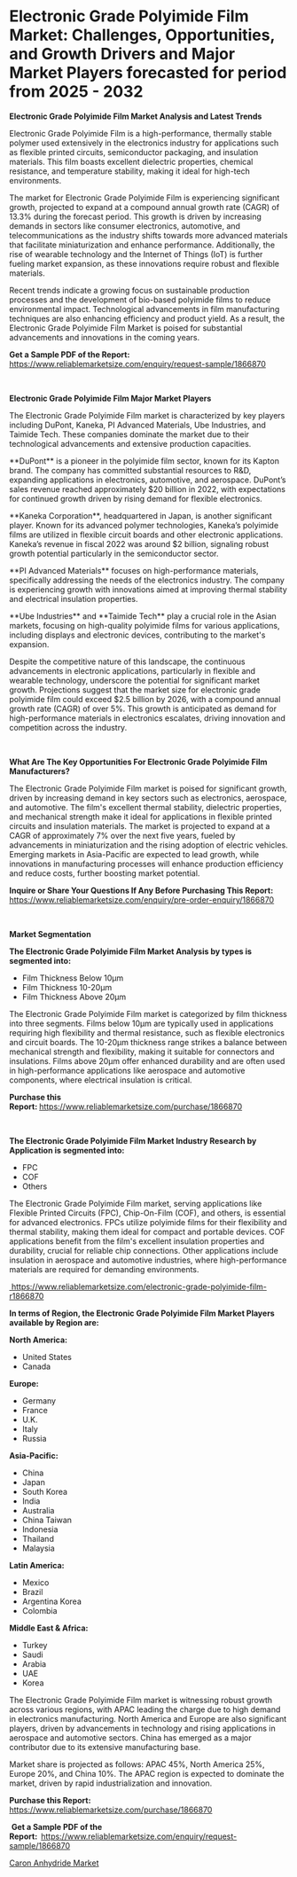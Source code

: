 <p><h1>Electronic Grade Polyimide Film Market: Challenges, Opportunities, and Growth Drivers and Major Market Players forecasted for period from 2025 - 2032</h1></p><p><strong>Electronic Grade Polyimide Film Market Analysis and Latest Trends</strong></p>
<p><p>Electronic Grade Polyimide Film is a high-performance, thermally stable polymer used extensively in the electronics industry for applications such as flexible printed circuits, semiconductor packaging, and insulation materials. This film boasts excellent dielectric properties, chemical resistance, and temperature stability, making it ideal for high-tech environments.</p><p>The market for Electronic Grade Polyimide Film is experiencing significant growth, projected to expand at a compound annual growth rate (CAGR) of 13.3% during the forecast period. This growth is driven by increasing demands in sectors like consumer electronics, automotive, and telecommunications as the industry shifts towards more advanced materials that facilitate miniaturization and enhance performance. Additionally, the rise of wearable technology and the Internet of Things (IoT) is further fueling market expansion, as these innovations require robust and flexible materials.</p><p>Recent trends indicate a growing focus on sustainable production processes and the development of bio-based polyimide films to reduce environmental impact. Technological advancements in film manufacturing techniques are also enhancing efficiency and product yield. As a result, the Electronic Grade Polyimide Film Market is poised for substantial advancements and innovations in the coming years.</p></p>
<p><strong>Get a Sample PDF of the Report:&nbsp;</strong> <a href="https://www.reliablemarketsize.com/enquiry/request-sample/1866870?utm_campaign=2186&utm_medium=2&utm_source=Github&utm_content=ia&utm_term=04022025&utm_id=electronic-grade-polyimide-film">https://www.reliablemarketsize.com/enquiry/request-sample/1866870</a></p>
<p>&nbsp;</p>
<p><strong>Electronic Grade Polyimide Film Major Market Players</strong></p>
<p><p>The Electronic Grade Polyimide Film market is characterized by key players including DuPont, Kaneka, PI Advanced Materials, Ube Industries, and Taimide Tech. These companies dominate the market due to their technological advancements and extensive production capacities.</p><p>**DuPont** is a pioneer in the polyimide film sector, known for its Kapton brand. The company has committed substantial resources to R&D, expanding applications in electronics, automotive, and aerospace. DuPont’s sales revenue reached approximately $20 billion in 2022, with expectations for continued growth driven by rising demand for flexible electronics.</p><p>**Kaneka Corporation**, headquartered in Japan, is another significant player. Known for its advanced polymer technologies, Kaneka’s polyimide films are utilized in flexible circuit boards and other electronic applications. Kaneka’s revenue in fiscal 2022 was around $2 billion, signaling robust growth potential particularly in the semiconductor sector.</p><p>**PI Advanced Materials** focuses on high-performance materials, specifically addressing the needs of the electronics industry. The company is experiencing growth with innovations aimed at improving thermal stability and electrical insulation properties. </p><p>**Ube Industries** and **Taimide Tech** play a crucial role in the Asian markets, focusing on high-quality polyimide films for various applications, including displays and electronic devices, contributing to the market's expansion.</p><p>Despite the competitive nature of this landscape, the continuous advancements in electronic applications, particularly in flexible and wearable technology, underscore the potential for significant market growth. Projections suggest that the market size for electronic grade polyimide film could exceed $2.5 billion by 2026, with a compound annual growth rate (CAGR) of over 5%. This growth is anticipated as demand for high-performance materials in electronics escalates, driving innovation and competition across the industry.</p></p>
<p>&nbsp;</p>
<p><strong>What Are The Key Opportunities For Electronic Grade Polyimide Film Manufacturers?</strong></p>
<p><p>The Electronic Grade Polyimide Film market is poised for significant growth, driven by increasing demand in key sectors such as electronics, aerospace, and automotive. The film's excellent thermal stability, dielectric properties, and mechanical strength make it ideal for applications in flexible printed circuits and insulation materials. The market is projected to expand at a CAGR of approximately 7% over the next five years, fueled by advancements in miniaturization and the rising adoption of electric vehicles. Emerging markets in Asia-Pacific are expected to lead growth, while innovations in manufacturing processes will enhance production efficiency and reduce costs, further boosting market potential.</p></p>
<p><strong>Inquire or Share Your Questions If Any Before Purchasing This Report:</strong> <a href="https://www.reliablemarketsize.com/enquiry/pre-order-enquiry/1866870?utm_campaign=2186&utm_medium=2&utm_source=Github&utm_content=ia&utm_term=04022025&utm_id=electronic-grade-polyimide-film">https://www.reliablemarketsize.com/enquiry/pre-order-enquiry/1866870</a></p>
<p>&nbsp;</p>
<p><strong>Market Segmentation</strong></p>
<p><strong>The Electronic Grade Polyimide Film Market Analysis by types is segmented into:</strong></p>
<p><ul><li>Film Thickness Below 10µm</li><li>Film Thickness 10-20µm</li><li>Film Thickness Above 20µm</li></ul></p>
<p><p>The Electronic Grade Polyimide Film market is categorized by film thickness into three segments. Films below 10µm are typically used in applications requiring high flexibility and thermal resistance, such as flexible electronics and circuit boards. The 10-20µm thickness range strikes a balance between mechanical strength and flexibility, making it suitable for connectors and insulations. Films above 20µm offer enhanced durability and are often used in high-performance applications like aerospace and automotive components, where electrical insulation is critical.</p></p>
<p><strong>Purchase this Report:&nbsp;</strong><a href="https://www.reliablemarketsize.com/purchase/1866870?utm_campaign=2186&utm_medium=2&utm_source=Github&utm_content=ia&utm_term=04022025&utm_id=electronic-grade-polyimide-film">https://www.reliablemarketsize.com/purchase/1866870</a></p>
<p>&nbsp;</p>
<p><strong>The Electronic Grade Polyimide Film Market Industry Research by Application is segmented into:</strong></p>
<p><ul><li>FPC</li><li>COF</li><li>Others</li></ul></p>
<p><p>The Electronic Grade Polyimide Film market, serving applications like Flexible Printed Circuits (FPC), Chip-On-Film (COF), and others, is essential for advanced electronics. FPCs utilize polyimide films for their flexibility and thermal stability, making them ideal for compact and portable devices. COF applications benefit from the film's excellent insulation properties and durability, crucial for reliable chip connections. Other applications include insulation in aerospace and automotive industries, where high-performance materials are required for demanding environments.</p></p>
<p><a href="https://www.reliablemarketsize.com/electronic-grade-polyimide-film-r1866870?utm_campaign=2186&utm_medium=2&utm_source=Github&utm_content=ia&utm_term=04022025&utm_id=electronic-grade-polyimide-film">&nbsp;https://www.reliablemarketsize.com/electronic-grade-polyimide-film-r1866870</a></p>
<p><strong>In terms of Region, the Electronic Grade Polyimide Film Market Players available by Region are:</strong></p>
<p>
    <p> <strong> North America: </strong>
        <ul>
            <li>United States</li>
            <li>Canada</li>
        </ul>
        </p> 
    <p> <strong> Europe: </strong>
        <ul>
            <li>Germany</li>
            <li>France</li>
            <li>U.K.</li>
            <li>Italy</li>
            <li>Russia</li>
        </ul>
        </p> 
    <p> <strong> Asia-Pacific: </strong>
        <ul>
            <li>China</li>
            <li>Japan</li>
            <li>South Korea</li>
            <li>India</li>
            <li>Australia</li>
            <li>China Taiwan</li>
            <li>Indonesia</li>
            <li>Thailand</li>
            <li>Malaysia</li>
        </ul>
        </p> 
    <p> <strong> Latin America: </strong>
        <ul>
            <li>Mexico</li>
            <li>Brazil</li>
            <li>Argentina Korea</li>
            <li>Colombia</li>
        </ul>
        </p> 
    <p> <strong> Middle East & Africa: </strong>
        <ul>
            <li>Turkey</li>
            <li>Saudi</li>
            <li>Arabia</li>
            <li>UAE</li>
            <li>Korea</li>
        </ul>
    </p>
    </p>
<p><p>The Electronic Grade Polyimide Film market is witnessing robust growth across various regions, with APAC leading the charge due to high demand in electronics manufacturing. North America and Europe are also significant players, driven by advancements in technology and rising applications in aerospace and automotive sectors. China has emerged as a major contributor due to its extensive manufacturing base. </p><p>Market share is projected as follows: APAC 45%, North America 25%, Europe 20%, and China 10%. The APAC region is expected to dominate the market, driven by rapid industrialization and innovation.</p></p>
<p><strong>Purchase this Report: </strong><a href="https://www.reliablemarketsize.com/purchase/1866870?utm_campaign=2186&utm_medium=2&utm_source=Github&utm_content=ia&utm_term=04022025&utm_id=electronic-grade-polyimide-film">https://www.reliablemarketsize.com/purchase/1866870</a></p>
<p>&nbsp;<strong>Get a Sample PDF of the Report:&nbsp;&nbsp;</strong><a href="https://www.reliablemarketsize.com/enquiry/request-sample/1866870?utm_campaign=2186&utm_medium=2&utm_source=Github&utm_content=ia&utm_term=04022025&utm_id=electronic-grade-polyimide-film">https://www.reliablemarketsize.com/enquiry/request-sample/1866870</a></p>
<p><strong></strong></p>
<p><p><a href="https://github.com/abbislposival/Market-Research-Report-List-1/blob/main/caron-anhydride-market.md?utm_campaign=2186&utm_medium=2&utm_source=Github&utm_content=ia&utm_term=04022025&utm_id=electronic-grade-polyimide-film">Caron Anhydride Market</a></p></p>